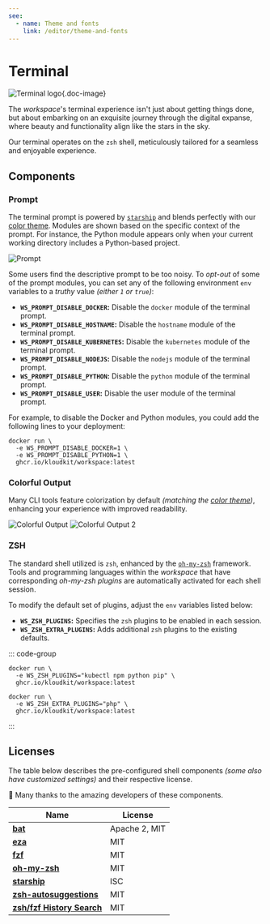 ```yaml
---
see:
  - name: Theme and fonts
    link: /editor/theme-and-fonts
---
```


# Terminal

![Terminal logo](/icons/terminal.svg){.doc-image}

The *workspace*'s terminal experience isn't just about getting things done, but about
embarking on an exquisite journey through the digital expanse, where beauty and
functionality align like the stars in the sky.

Our terminal operates on the `zsh` shell, meticulously tailored for a seamless and
enjoyable experience.

## Components

### Prompt

The terminal prompt is powered by [`starship`][starship] and blends perfectly with our
[color theme](/editor/theme-and-fonts).
Modules are shown based on the specific context of the prompt.
For instance, the Python module appears only when your current working directory includes
a Python-based project.

![Prompt](/prompt.png)

Some users find the descriptive prompt to be too noisy.
To *opt-out* of some of the prompt modules, you can set any of the following environment
`env` variables to a *truthy* value *(either `1` or `true`)*:

- **`WS_PROMPT_DISABLE_DOCKER`:** Disable the `docker` module of the terminal prompt.
- **`WS_PROMPT_DISABLE_HOSTNAME`:** Disable the `hostname` module of the terminal prompt.
- **`WS_PROMPT_DISABLE_KUBERNETES`:** Disable the `kubernetes` module of the terminal prompt.
- **`WS_PROMPT_DISABLE_NODEJS`:** Disable the `nodejs` module of the terminal prompt.
- **`WS_PROMPT_DISABLE_PYTHON`:** Disable the `python` module of the terminal prompt.
- **`WS_PROMPT_DISABLE_USER`:** Disable the user module of the terminal prompt.

For example, to disable the Docker and Python modules, you could add the following lines
to your deployment:

```sh{2,3}
docker run \
  -e WS_PROMPT_DISABLE_DOCKER=1 \
  -e WS_PROMPT_DISABLE_PYTHON=1 \
  ghcr.io/kloudkit/workspace:latest
```

### Colorful Output

Many CLI tools feature colorization by default
*(matching the [color theme](/editor/theme-and-fonts))*, enhancing your experience with
improved readability.

![Colorful Output](/colorful-output.png)
![Colorful Output 2](/colorful-output-2.png)

### ZSH

The standard shell utilized is `zsh`, enhanced by the [`oh-my-zsh`][oh-my-zsh] framework.
Tools and programming languages within the *workspace* that have corresponding
*oh-my-zsh plugins* are automatically activated for each shell session.

To modify the default set of plugins, adjust the `env` variables listed below:

- **`WS_ZSH_PLUGINS`:** Specifies the `zsh` plugins to be enabled in each session.
- **`WS_ZSH_EXTRA_PLUGINS`:** Adds additional `zsh` plugins to the existing defaults.

::: code-group

```sh{2} [Override]
docker run \
  -e WS_ZSH_PLUGINS="kubectl npm python pip" \
  ghcr.io/kloudkit/workspace:latest
```

```sh{2} [Append]
docker run \
  -e WS_ZSH_EXTRA_PLUGINS="php" \
  ghcr.io/kloudkit/workspace:latest
```

:::

## Licenses

The table below describes the pre-configured shell components
*(some also have customized settings)* and their respective license.

👏 Many thanks to the amazing developers of these components.

| Name                                 | License       |
| ------------------------------------ | ------------- |
| **[bat][]**                          | Apache 2, MIT |
| **[eza][]**                          | MIT           |
| **[fzf][]**                          | MIT           |
| **[oh-my-zsh][]**                    | MIT           |
| **[starship][]**                     | ISC           |
| **[zsh-autosuggestions][]**          | MIT           |
| **[zsh/fzf History Search][search]** | MIT           |

[bat]: https://github.com/sharkdp/bat
[eza]: https://github.com/eza-community/eza
[fzf]: https://github.com/junegunn/fzf
[oh-my-zsh]: https://ohmyz.sh
[search]: https://github.com/joshskidmore/zsh-fzf-history-search
[starship]: https://starship.rs
[zsh-autosuggestions]: https://github.com/zsh-users/zsh-autosuggestions
